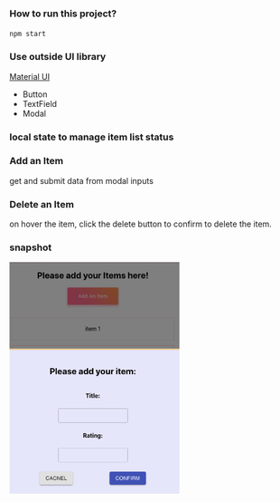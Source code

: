 
### How to run this project?
`npm start`

### Use outside UI library 
[Material UI](https://material-ui.com/)
* Button
* TextField
* Modal

### local state to manage item list status

### Add an Item
get and submit data from modal inputs

### Delete an Item
on hover the item, click the delete button to confirm to delete the item.

### snapshot
<img src="cover.png" width="301" height="409" />